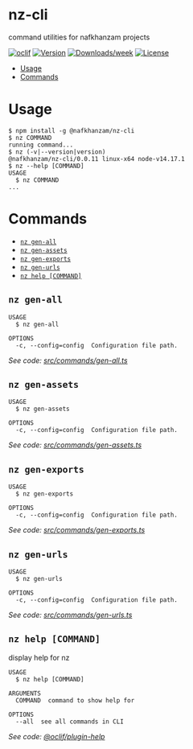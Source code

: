 nz-cli
======

command utilities for nafkhanzam projects

[![oclif](https://img.shields.io/badge/cli-oclif-brightgreen.svg)](https://oclif.io)
[![Version](https://img.shields.io/npm/v/nz-cli.svg)](https://npmjs.org/package/nz-cli)
[![Downloads/week](https://img.shields.io/npm/dw/nz-cli.svg)](https://npmjs.org/package/nz-cli)
[![License](https://img.shields.io/npm/l/nz-cli.svg)](https://github.com/nafkhanzam/nz-cli/blob/master/package.json)

<!-- toc -->
* [Usage](#usage)
* [Commands](#commands)
<!-- tocstop -->
# Usage
<!-- usage -->
```sh-session
$ npm install -g @nafkhanzam/nz-cli
$ nz COMMAND
running command...
$ nz (-v|--version|version)
@nafkhanzam/nz-cli/0.0.11 linux-x64 node-v14.17.1
$ nz --help [COMMAND]
USAGE
  $ nz COMMAND
...
```
<!-- usagestop -->
# Commands
<!-- commands -->
* [`nz gen-all`](#nz-gen-all)
* [`nz gen-assets`](#nz-gen-assets)
* [`nz gen-exports`](#nz-gen-exports)
* [`nz gen-urls`](#nz-gen-urls)
* [`nz help [COMMAND]`](#nz-help-command)

## `nz gen-all`

```
USAGE
  $ nz gen-all

OPTIONS
  -c, --config=config  Configuration file path.
```

_See code: [src/commands/gen-all.ts](https://github.com/nafkhanzam/nz-cli/blob/v0.0.11/src/commands/gen-all.ts)_

## `nz gen-assets`

```
USAGE
  $ nz gen-assets

OPTIONS
  -c, --config=config  Configuration file path.
```

_See code: [src/commands/gen-assets.ts](https://github.com/nafkhanzam/nz-cli/blob/v0.0.11/src/commands/gen-assets.ts)_

## `nz gen-exports`

```
USAGE
  $ nz gen-exports

OPTIONS
  -c, --config=config  Configuration file path.
```

_See code: [src/commands/gen-exports.ts](https://github.com/nafkhanzam/nz-cli/blob/v0.0.11/src/commands/gen-exports.ts)_

## `nz gen-urls`

```
USAGE
  $ nz gen-urls

OPTIONS
  -c, --config=config  Configuration file path.
```

_See code: [src/commands/gen-urls.ts](https://github.com/nafkhanzam/nz-cli/blob/v0.0.11/src/commands/gen-urls.ts)_

## `nz help [COMMAND]`

display help for nz

```
USAGE
  $ nz help [COMMAND]

ARGUMENTS
  COMMAND  command to show help for

OPTIONS
  --all  see all commands in CLI
```

_See code: [@oclif/plugin-help](https://github.com/oclif/plugin-help/blob/v3.2.2/src/commands/help.ts)_
<!-- commandsstop -->
